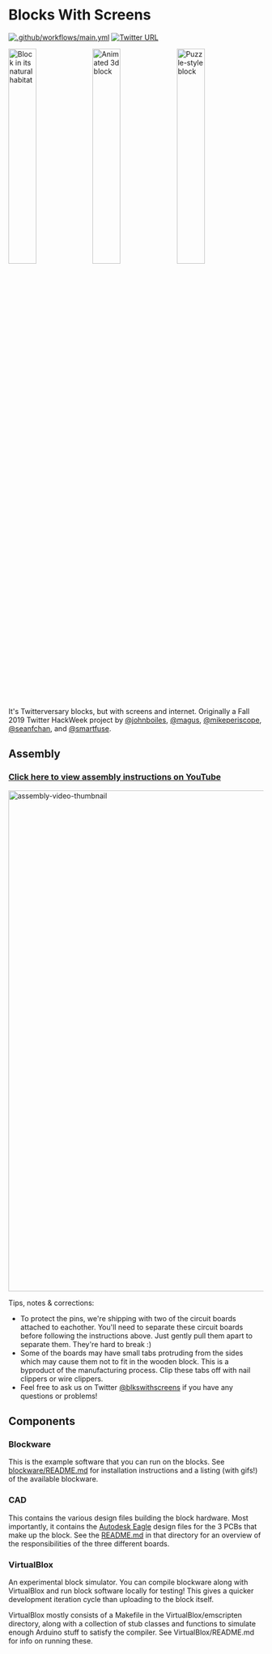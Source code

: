 # Blocks With Screens

[![.github/workflows/main.yml](https://github.com/bountylabs/blocks-with-screens/actions/workflows/main.yml/badge.svg)](https://github.com/bountylabs/blocks-with-screens/actions/workflows/main.yml) [![Twitter URL](https://img.shields.io/twitter/url/https/twitter.com/blkswithscreens.svg?style=social&label=%40blkswithscreens)](https://twitter.com/blkswithscreens)

<img alt="Block in its natural habitat" src="https://user-images.githubusercontent.com/218876/99318095-f08e0780-281b-11eb-9c59-674a2c463fbb.jpeg" width="33%"><img alt="Animated 3d block" src="https://user-images.githubusercontent.com/218876/99320417-70b66c00-2820-11eb-983f-6c3783336583.gif" width="33%"><img alt="Puzzle-style block" src="https://user-images.githubusercontent.com/218876/99320816-4b762d80-2821-11eb-8898-2ba34d075f10.jpg" width="33%">

It's Twitterversary blocks, but with screens and internet. Originally a Fall 2019 Twitter HackWeek project by [@johnboiles](https://github.com/johnboiles), [@magus](https://github.com/magus), [@mikeperiscope](https://github.com/mikeperiscope), [@seanfchan](https://github.com/seanfchan), and [@smartfuse](https://github.com/smartfuse).

## Assembly

### [**Click here to view assembly instructions on YouTube**](https://youtu.be/LxgdhXQPZw0)

<a href="https://youtu.be/LxgdhXQPZw0" target="_blank">
  <img width="990" alt="assembly-video-thumbnail" src="https://user-images.githubusercontent.com/290084/140593898-c1b5b431-b42b-4ffd-b91d-24ff13c8175f.png">
</a>

Tips, notes & corrections:
* To protect the pins, we're shipping with two of the circuit boards attached to eachother. You'll need to separate these circuit boards before following the instructions above. Just gently pull them apart to separate them. They're hard to break :)
* Some of the boards may have small tabs protruding from the sides which may cause them not to fit in the wooden block. This is a byproduct of the manufacturing process. Clip these tabs off with nail clippers or wire clippers.
* Feel free to ask us on Twitter [@blkswithscreens](https://twitter.com/blkswithscreens) if you have any questions or problems!

## Components

### Blockware

This is the example software that you can run on the blocks. See [blockware/README.md](https://github.com/bountylabs/blocks-with-screens/blob/main/blockware/README.md) for installation instructions and a listing (with gifs!) of the available blockware.

### CAD

This contains the various design files building the block hardware. Most importantly, it contains the [Autodesk Eagle](https://www.autodesk.com/products/eagle/free-download) design files for the 3 PCBs that make up the block. See the [README.md](https://github.com/bountylabs/blocks-with-screens/blob/main/cad/pcb/README.md) in that directory for an overview of the responsibilities of the three different boards.

### VirtualBlox

An experimental block simulator. You can compile blockware along with VirtualBlox and run block software locally for testing! This gives a quicker development iteration cycle than uploading to the block itself.

VirtualBlox mostly consists of a Makefile in the VirtualBlox/emscripten directory, along with a collection of stub classes and functions to simulate enough Arduino stuff to satisfy the compiler. See VirtualBlox/README.md for info on running these.
